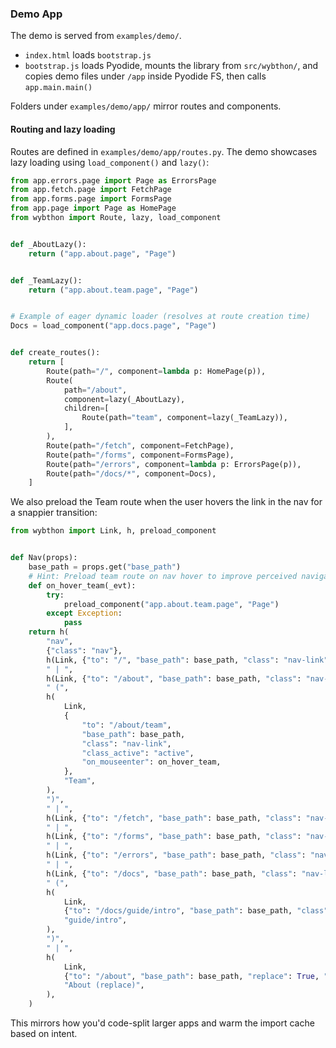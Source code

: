 ### Demo App

The demo is served from `examples/demo/`.

- `index.html` loads `bootstrap.js`
- `bootstrap.js` loads Pyodide, mounts the library from `src/wybthon/`, and copies demo files under `/app` inside Pyodide FS, then calls `app.main.main()`

Folders under `examples/demo/app/` mirror routes and components.

#### Routing and lazy loading

Routes are defined in `examples/demo/app/routes.py`. The demo showcases lazy loading using `load_component()` and `lazy()`:

```12:36:examples/demo/app/routes.py
from app.errors.page import Page as ErrorsPage
from app.fetch.page import FetchPage
from app.forms.page import FormsPage
from app.page import Page as HomePage
from wybthon import Route, lazy, load_component


def _AboutLazy():
    return ("app.about.page", "Page")


def _TeamLazy():
    return ("app.about.team.page", "Page")


# Example of eager dynamic loader (resolves at route creation time)
Docs = load_component("app.docs.page", "Page")


def create_routes():
    return [
        Route(path="/", component=lambda p: HomePage(p)),
        Route(
            path="/about",
            component=lazy(_AboutLazy),
            children=[
                Route(path="team", component=lazy(_TeamLazy)),
            ],
        ),
        Route(path="/fetch", component=FetchPage),
        Route(path="/forms", component=FormsPage),
        Route(path="/errors", component=lambda p: ErrorsPage(p)),
        Route(path="/docs/*", component=Docs),
    ]
```

We also preload the Team route when the user hovers the link in the nav for a snappier transition:

```1:40:examples/demo/app/components/nav.py
from wybthon import Link, h, preload_component


def Nav(props):
    base_path = props.get("base_path")
    # Hint: Preload team route on nav hover to improve perceived navigation time
    def on_hover_team(_evt):
        try:
            preload_component("app.about.team.page", "Page")
        except Exception:
            pass
    return h(
        "nav",
        {"class": "nav"},
        h(Link, {"to": "/", "base_path": base_path, "class": "nav-link", "class_active": "active"}, "Home"),
        " | ",
        h(Link, {"to": "/about", "base_path": base_path, "class": "nav-link", "class_active": "active"}, "About"),
        " (",
        h(
            Link,
            {
                "to": "/about/team",
                "base_path": base_path,
                "class": "nav-link",
                "class_active": "active",
                "on_mouseenter": on_hover_team,
            },
            "Team",
        ),
        ")",
        " | ",
        h(Link, {"to": "/fetch", "base_path": base_path, "class": "nav-link", "class_active": "active"}, "Fetch"),
        " | ",
        h(Link, {"to": "/forms", "base_path": base_path, "class": "nav-link", "class_active": "active"}, "Forms"),
        " | ",
        h(Link, {"to": "/errors", "base_path": base_path, "class": "nav-link", "class_active": "active"}, "Errors"),
        " | ",
        h(Link, {"to": "/docs", "base_path": base_path, "class": "nav-link", "class_active": "active"}, "Docs"),
        " (",
        h(
            Link,
            {"to": "/docs/guide/intro", "base_path": base_path, "class": "nav-link", "class_active": "active"},
            "guide/intro",
        ),
        ")",
        " | ",
        h(
            Link,
            {"to": "/about", "base_path": base_path, "replace": True, "class": "nav-link", "class_active": "active"},
            "About (replace)",
        ),
    )
```

This mirrors how you'd code-split larger apps and warm the import cache based on intent.
